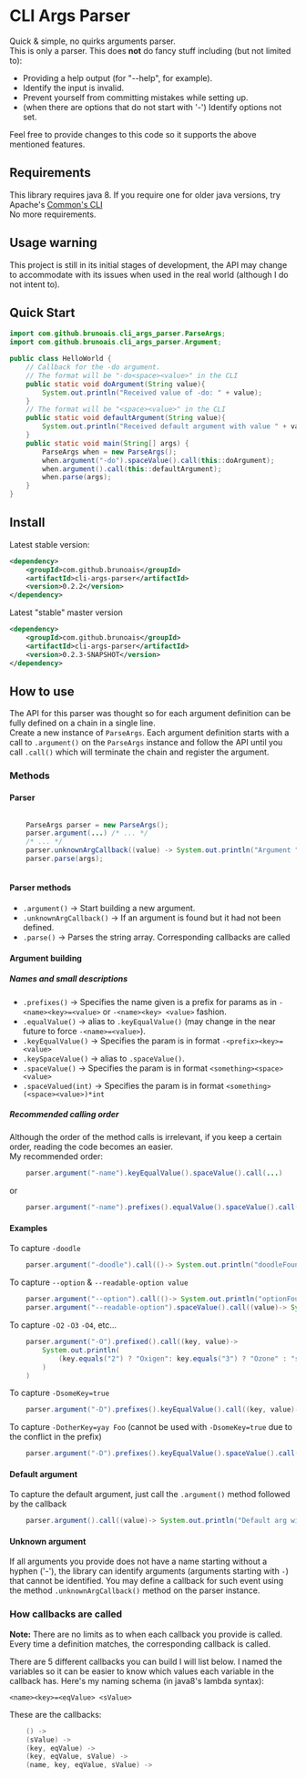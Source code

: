 # CLI Args Parser

Quick & simple, no quirks arguments parser.  
This is only a parser. This does <b>not</b> do fancy stuff including (but not limited to):

* Providing a help output (for "--help", for example).
* Identify the input is invalid.
* Prevent yourself from committing mistakes while setting up.
* (when there are options that do not start with '-') Identify options not set. 

Feel free to provide changes to this code so it supports the above mentioned features.

## Requirements

This library requires java 8. If you require one for older java versions, try Apache's [Common's CLI](https://commons.apache.org/cli/)  
No more requirements.

## Usage warning
This project is still in its initial stages of development, the API may change to accommodate with its issues when used in the real world (although I do not intent to).  


## Quick Start

```java
import com.github.brunoais.cli_args_parser.ParseArgs;
import com.github.brunoais.cli_args_parser.Argument;

public class HelloWorld {
	// Callback for the -do argument.
	// The format will be "-do<space><value>" in the CLI
	public static void doArgument(String value){
		System.out.println("Received value of -do: " + value);
	}
	// The format will be "<space><value>" in the CLI
	public static void defaultArgument(String value){
		System.out.println("Received default argument with value " + value);
	}
    public static void main(String[] args) {
		ParseArgs when = new ParseArgs();
		when.argument("-do").spaceValue().call(this::doArgument);
		when.argument().call(this::defaultArgument);
		when.parse(args);
    }
}
```

## Install

Latest stable version:
```xml
<dependency>
	<groupId>com.github.brunoais</groupId>
	<artifactId>cli-args-parser</artifactId>
	<version>0.2.2</version>
</dependency>
``` 

Latest "stable" master version
```xml
<dependency>
	<groupId>com.github.brunoais</groupId>
	<artifactId>cli-args-parser</artifactId>
	<version>0.2.3-SNAPSHOT</version>
</dependency>
``` 

## How to use

The API for this parser was thought so for each argument definition can be fully defined on a chain in a single line.  
Create a new instance of `ParseArgs`.
Each argument definition starts with a call to `.argument()` on the `ParseArgs` instance
and follow the API until you call `.call()` which will terminate the chain and register the argument.

### Methods

#### Parser

```java

	ParseArgs parser = new ParseArgs();
	parser.argument(...) /* ... */
	/* ... */
	parser.unknownArgCallback((value) -> System.out.println("Argument " + value + " is unknown"));
	parser.parse(args);
	
```

#### Parser methods
	
* `.argument()` -> Start building a new argument.
* `.unknownArgCallback()` -> If an argument is found but it had not been defined.
* `.parse()` -> Parses the string array. Corresponding callbacks are called

#### Argument building

##### Names and small descriptions

* `.prefixes()` -> Specifies the name given is a prefix for params as in `-<name><key>=<value>` or `-<name><key> <value>` fashion.
* `.equalValue()` -> alias to `.keyEqualValue()` (may change in the near future to force `-<name>=<value>`).
* `.keyEqualValue()` -> Specifies the param is in format `-<prefix><key>=<value>`
* `.keySpaceValue()` -> alias to `.spaceValue()`.
* `.spaceValue()` -> Specifies the param is in format `<something><space><value>`
* `.spaceValued(int)` -> Specifies the param is in format `<something>(<space><value>)*int`

##### Recommended calling order

Although the order of the method calls is irrelevant, if you keep a certain order, reading the code becomes an easier.  
My recommended order:
```java
	parser.argument("-name").keyEqualValue().spaceValue().call(...)
```	
	
or

```java
	parser.argument("-name").prefixes().equalValue().spaceValue().call(...)
```

#### Examples

To capture `-doodle`

```java
	parser.argument("-doodle").call(()-> System.out.println("doodleFound"))
```

To capture `--option` & `--readable-option value` 

```java
	parser.argument("--option").call(()-> System.out.println("optionFound"))
	parser.argument("--readable-option").spaceValue().call((value)-> System.out.println(value + "Found"))
```

To capture `-O2` `-O3` `-O4`, etc...

```java
	parser.argument("-O").prefixed().call((key, value)-> 
		System.out.println(
			(key.equals("2") ? "Oxigen": key.equals("3") ? "Ozone" : "something")+ " Found"
		)
	)
```

To capture `-DsomeKey=true`

```java
	parser.argument("-D").prefixes().keyEqualValue().call((key, value)-> System.out.println(key + "=" + value))
```

To capture `-DotherKey=yay Foo` (cannot be used with `-DsomeKey=true` due to the conflict in the prefix)

```java
	parser.argument("-D").prefixes().keyEqualValue().spaceValue().call((key, value, spaceValue)-> System.out.println(key + "=" + value + " " + spaceValue))
```


#### Default argument

To capture the default argument, just call the `.argument()` method followed by the callback

```java
	parser.argument().call((value)-> System.out.println("Default arg with " + value))
```

#### Unknown argument

If all arguments you provide does not have a name starting without a hyphen ('-'), the library can identify arguments 
(arguments starting with `-`) that cannot be identified. You may define a callback for such event using the method
`.unknownArgCallback()` method on the parser instance.

### How callbacks are called

**Note:**
There are no limits as to when each callback you provide is called.
Every time a definition matches, the corresponding callback is called.

There are 5 different callbacks you can build I will list below. I named the variables so it can be easier to know
which values each variable in the callback has. Here's my naming schema (in java8's lambda syntax):

	<name><key>=<eqValue> <sValue>

These are the callbacks:

```java
	() -> 
	(sValue) ->
	(key, eqValue) ->
	(key, eqValue, sValue) ->
	(name, key, eqValue, sValue) ->
```


